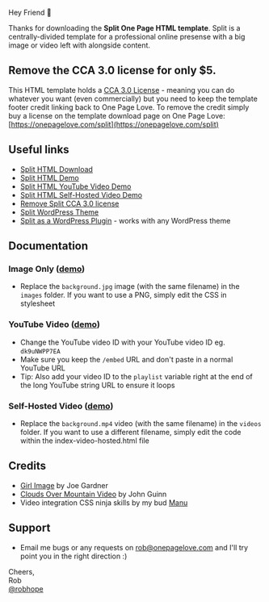 Hey Friend 👋

Thanks for downloading the **Split One Page HTML template**. Split is a centrally-divided template for a professional online presense with a big image or video left with alongside content.

## Remove the CCA 3.0 license for only $5.
This HTML template holds a [CCA 3.0 License](https://creativecommons.org/licenses/by/3.0/) - meaning you can do whatever you want (even commercially) but you need to keep the template footer credit linking back to One Page Love. To remove the credit simply buy a license on the template download page on One Page Love:
[https://onepagelove.com/split](https://onepagelove.com/split)

## Useful links
- [Split HTML Download](https://onepagetemplates.com/download/split-html)
- [Split HTML Demo](https://demo.onepagetemplates.com/html/split/)
- [Split HTML YouTube Video Demo](https://demo.onepagetemplates.com/html/split/index-youtube.html)
- [Split HTML Self-Hosted Video Demo](https://demo.onepagetemplates.com/html/split/index-video-hosted.html)
- [Remove Split CCA 3.0 license](https://onepagelove.com/split) 
- [Split WordPress Theme](https://onepagelove.com/fullsingle-split)
- [Split as a WordPress Plugin](https://onepagelove.com/go/fullsingle) - works with any WordPress theme

## Documentation

### Image Only ([demo](https://demo.onepagetemplates.com/html/split/))
- Replace the `background.jpg` image (with the same filename) in the `images` folder. If you want to use a PNG, simply edit the CSS in stylesheet

### YouTube Video ([demo](https://demo.onepagetemplates.com/html/split/index-youtube.html))
- Change the YouTube video ID with your YouTube video ID eg. `dk9uNWPP7EA`
- Make sure you keep the `/embed` URL and don't paste in a normal YouTube URL
- Tip: Also add your video ID to the `playlist` variable right at the end of the long YouTube string URL to ensure it loops

### Self-Hosted Video ([demo](https://demo.onepagetemplates.com/html/split/index-video-hosted.html))
- Replace the `background.mp4` video (with the same filename) in the `videos` folder. If you want to use a different filename, simply edit the code within the index-video-hosted.html file

## Credits
- [Girl Image](https://unsplash.com/photos/pAs4IM6OGWI) by Joe Gardner
- [Clouds Over Mountain Video](http://www.wedistill.io/videos/clouds-over-the-mountain-hd-stock-video) by John Guinn
- Video integration CSS ninja skills by my bud [Manu](https://twitter.com/manuelmoreale)

## Support
- Email me bugs or any requests on [rob@onepagelove.com](mailto:rob@onepagelove.com) and I'll try point you in the right direction :)

Cheers,  
Rob  
[@robhope](https://twitter.com/robhope)